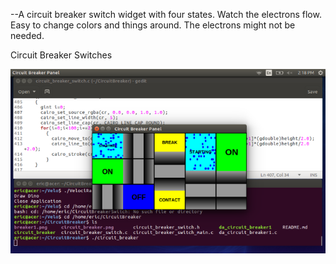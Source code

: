 

--A circuit breaker switch widget with four states. Watch the electrons flow. Easy to change colors and things around. The electrons might not be needed.


Circuit Breaker Switches

![ScreenShot](/Misc/CircuitBreakerSwitch/circuit_breaker.png)

